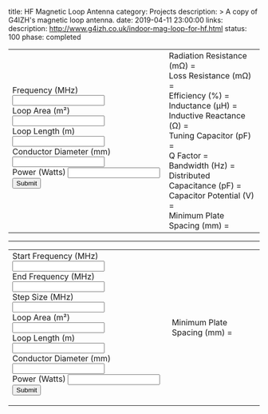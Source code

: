 title: HF Magnetic Loop Antenna
category: Projects
description: >
    A copy of G4IZH's magnetic loop antenna.
date: 2019-04-11 23:00:00
links:
    description:  http://www.g4izh.co.uk/indoor-mag-loop-for-hf.html
status: 100
phase: completed

<table>
  <tr>
    <td>
      <form action="javascript:calculate()">
        <label for="frequency">Frequency (MHz) <input type="text" name="frequency" id="frequency"></input></label><br />
        <label for="frequency">Loop Area (m²) <input type="text" name="area" id="area"></input></label><br />
        <label for="frequency">Loop Length (m) <input type="text" name="length" id="length"></input></label><br />
        <label for="frequency">Conductor Diameter (mm) <input type="text" name="diameter" id="diameter"></input></label><br />
        <label for="frequency">Power (Watts) <input type="text" name="power" id="power"></input></label><br />
        <input type="submit" />
      </form>
    </td>
    <td>
      <div class="results">
        Radiation Resistance (mΩ) = <span id="radiation_resistance"></span><br />
        Loss Resistance (mΩ) = <span id="loss_resistance"></span><br />
        Efficiency (%) = <span id="efficiency"></span><br />
        Inductance (μH) = <span id="inductance"></span><br />
        Inductive Reactance (Ω) = <span id="inductive_reactance"></span><br />
        Tuning Capacitor (pF) = <span id="tuning_capacitor"></span><br />
        Q Factor = <span id="q_factor"></span><br />
        Bandwidth (Hz) = <span id="bandwidth"></span><br />
        Distributed Capacitance (pF) = <span id="distributed_capacity"></span><br />
        Capacitor Potential (V) = <span id="capacitor_potential"></span><br />
        Minimum Plate Spacing (mm) = <span id="minimum_plate_spacing"></span>
      </div>
    </td>
  </tr>
</table>

<hr />

<table>
  <tr>
    <td>
      <form action="javascript:sweep()">
        <label for="frequency">Start Frequency (MHz) <input type="text" name="sweep_start_frequency" id="sweep_start_frequency"></input></label><br />
        <label for="frequency">End Frequency (MHz) <input type="text" name="sweep_end_frequency" id="sweep_end_frequency"></input></label><br />
        <label for="frequency">Step Size (MHz) <input type="text" name="sweep_step_size" id="sweep_step_size"></input></label><br />
        <label for="frequency">Loop Area (m²) <input type="text" name="sweep_area" id="sweep_area"></input></label><br />
        <label for="frequency">Loop Length (m) <input type="text" name="sweep_length" id="sweep_length"></input></label><br />
        <label for="frequency">Conductor Diameter (mm) <input type="text" name="sweep_diameter" id="sweep_diameter"></input></label><br />
        <label for="frequency">Power (Watts) <input type="text" name="sweep_power" id="sweep_power"></input></label><br />
        <input type="submit" />
      </form>
    </td>
    <td>
      Minimum Plate Spacing (mm) = <span id="sweep_minimum_plate_spacing"></span>
    </td>
  </tr>
</table>

<div style="width:100%;">
  <canvas id="q_chart_canvas"></canvas>
  <canvas id="capacitor_chart_canvas"></canvas>
</div>

<script src="/media/js/calculators/small-transmitting-loop.js"></script>
<script src="/media/js/chart.min.js"></script>
<script>
  // Q chart
  var q_chart_config = {
    data: {
      labels: [],
      datasets: [{
        label: 'Q Factor',
        backgroundColor: 'rgb(255, 99, 132)',
        borderColor: 'rgb(255, 99, 132)',
        data: [],
        yAxisID: 'y-axis-1',
        fill: false,
      },{
        label: 'Efficiency',
        backgroundColor: 'rgb(54, 162, 235)',
        borderColor: 'rgb(54, 162, 235)',
        data: [],
        yAxisID: 'y-axis-2',
        fill: false,
      }]
    },
    options: {
      scales: {
						yAxes: [{
							type: 'linear', // only linear but allow scale type registration. This allows extensions to exist solely for log scale for instance
							display: true,
							position: 'left',
							id: 'y-axis-1',
						}, {
							type: 'linear', // only linear but allow scale type registration. This allows extensions to exist solely for log scale for instance
							display: true,
							position: 'right',
							id: 'y-axis-2',

							// grid line settings
							gridLines: {
								drawOnChartArea: false, // only want the grid lines for one axis to show up
							},
						}],
					}
    }
  };

  // Capacitor chart
  var capacitor_chart_config = {
    data: {
      labels: [],
      datasets: [{
        label: 'Tuning Capacitor Value (pF)',
        backgroundColor: 'rgb(255, 99, 132)',
        borderColor: 'rgb(255, 99, 132)',
        data: [],
        yAxisID: 'y-axis-1',
        fill: false,
      },{
        label: 'Tuning Capacitor Potential (V)',
        backgroundColor: 'rgb(54, 162, 235)',
        borderColor: 'rgb(54, 162, 235)',
        data: [],
        yAxisID: 'y-axis-2',
        fill: false,
      }]
    },
    options: {
      scales: {
						yAxes: [{
							type: 'linear', // only linear but allow scale type registration. This allows extensions to exist solely for log scale for instance
							display: true,
							position: 'left',
							id: 'y-axis-1',
						}, {
							type: 'linear', // only linear but allow scale type registration. This allows extensions to exist solely for log scale for instance
							display: true,
							position: 'right',
							id: 'y-axis-2',

							// grid line settings
							gridLines: {
								drawOnChartArea: false, // only want the grid lines for one axis to show up
							},
						}],
					}
    }
  };

  function calculate() {
    result = calculateSTL(document.getElementById("frequency").value, document.getElementById("area").value, document.getElementById("length").value, document.getElementById("diameter").value, document.getElementById("power").value);
    document.getElementById("radiation_resistance").innerHTML = (result.radiation_resistance * 1e3).toFixed(2);
    document.getElementById("loss_resistance").innerHTML = (result.loss_resistance * 1e3).toFixed(2);
    document.getElementById("efficiency").innerHTML = (result.efficiency * 100).toFixed(2);
    document.getElementById("inductance").innerHTML = (result.inductance_H * 1e6).toFixed(2);
    document.getElementById("inductive_reactance").innerHTML = result.inductive_reactance_ohms.toFixed(2);
    document.getElementById("tuning_capacitor").innerHTML = (result.tuning_capacitor_F * 1e12).toFixed(3);
    document.getElementById("q_factor").innerHTML = result.q_factor.toFixed(1);
    document.getElementById("bandwidth").innerHTML = Math.round(result.bandwidth_hz);
    document.getElementById("distributed_capacity").innerHTML = (result.distributed_capacity_pF).toFixed(3);
    document.getElementById("capacitor_potential").innerHTML = Math.round(result.capacitor_potential_V);
    document.getElementById("minimum_plate_spacing").innerHTML = (result.minimum_plate_spacing_mm).toFixed(1);
  }

  function sweep() {
    result = STLSweep(
                parseFloat(document.getElementById("sweep_start_frequency").value),
                parseFloat(document.getElementById("sweep_end_frequency").value),
                parseFloat(document.getElementById("sweep_step_size").value),
                parseFloat(document.getElementById("sweep_area").value),
                parseFloat(document.getElementById("sweep_length").value),
                parseFloat(document.getElementById("sweep_diameter").value),
                parseFloat(document.getElementById("sweep_power").value)
              );
    q_chart_config.data.labels = [];
    q_chart_config.data.datasets[0].data = [];
    q_chart_config.data.datasets[1].data = [];

    capacitor_chart_config.data.labels = [];
    capacitor_chart_config.data.datasets[0].data = [];
    capacitor_chart_config.data.datasets[1].data = [];

    plateSpacing = 0;

    for ( var i = 0; i < result.length; i++ ) {
      console.log()
      q_chart_config.data.labels.push(result[i].frequency + "MHz");
      q_chart_config.data.datasets[0].data.push(result[i].q_factor);
      q_chart_config.data.datasets[1].data.push(result[i].efficiency * 100);

      capacitor_chart_config.data.labels.push(result[i].frequency + "MHz");
      capacitor_chart_config.data.datasets[0].data.push(result[i].tuning_capacitor_F*1e12);
      capacitor_chart_config.data.datasets[1].data.push(result[i].capacitor_potential_V);

      if ( parseFloat(result[i].minimum_plate_spacing_mm) > plateSpacing ) {
        plateSpacing = parseFloat(result[i].minimum_plate_spacing_mm);
      }
    }

    console.log(q_chart_config);

    var q_chart_ctx = document.getElementById('q_chart_canvas').getContext('2d');
    window.q_chart = new Chart.Line(q_chart_ctx, q_chart_config);
    window.q_chart.update();

    var capacitor_chart_ctx = document.getElementById('capacitor_chart_canvas').getContext('2d');
    window.capacitor_chart = new Chart.Line(capacitor_chart_ctx, capacitor_chart_config);
    window.capacitor_chart.update();

    document.getElementById("sweep_minimum_plate_spacing").innerHTML = Math.ceil(plateSpacing*10)/10;
  }

  calculateSTL(14.15, 0.5625, 3, 22, 20);
  var sweepResults = STLSweep(10, 30, 0.5, 0.5625, 3, 22, 20);
  console.log(sweepResults);
</script>
